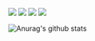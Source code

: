 <p><img src="http://views.whatilearened.today/views/github/ismaykeo/views.svg"/> 
<img src="https://img.shields.io/badge/Front End-Angular-f55247"/>
<img src="https://img.shields.io/badge/Back End-Java-f55247"/>
<a href="https://github.com/viniciusfcf/"><img src="https://img.shields.io/github/followers/ismaykeo?color=%234CC61E&label=GitHub%20Followers%20%3A"/></a>
  
  
![Anurag's github stats](https://github-readme-stats.vercel.app/api?username=ismaykeo&show_icons=true)
